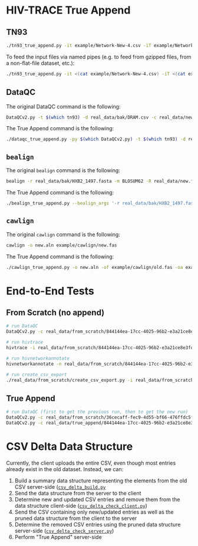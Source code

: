 # HIV-TRACE True Append

## TN93

```bash
./tn93_true_append.py -it example/Network-New-4.csv -iT example/Network-New-3.csv -iD example/Network-New-3.tn93.csv | pigz -9 -p 8 > tmp.tn93.csv.gz
```

To feed the input files via named pipes (e.g. to feed from gzipped files, from a non-flat-file dataset, etc.):

```bash
./tn93_true_append.py -it <(cat example/Network-New-4.csv) -iT <(cat example/Network-New-3.csv) -iD <(cat example/Network-New-3.tn93.csv) | pigz -9 -p 8 > tmp.tn93.csv.gz
```

## DataQC

The original DataQC command is the following:

```bash
DataQCv2.py -t $(which tn93) -d real_data/bak/DRAM.csv -c real_data/new_orig.csv
```

The True Append command is the following:

```bash
./dataqc_true_append.py -py $(which DataQCv2.py) -t $(which tn93) -d real_data/bak/DRAM.csv -c real_data/new_orig.csv -oc real_data/old_orig.csv -of real_data/output/old_orig.csv.fasta -f real_data/new_orig.fasta -or real_data/output/old_orig.full_report.csv
```

## `bealign`

The original `bealign` command is the following:

```bash
bealign -r real_data/bak/HXB2_1497.fasta -m BLOSUM62 -R real_data/new.fasta real_data/new.bam
```

The True Append command is the following:

```bash
./bealign_true_append.py --bealign_args '-r real_data/bak/HXB2_1497.fasta -m BLOSUM62 -R' -of real_data/old.fasta -ob real_data/old.bam real_data/new.fasta real_data/new.true_append.bam
```

## `cawlign`

The original `cawlign` command is the following:

```bash
cawlign -o new.aln example/cawlign/new.fas
```

The True Append command is the following:

```bash
./cawlign_true_append.py -o new.aln -of example/cawlign/old.fas -oa example/cawlign/old.aln example/cawlign/new.fas
```

# End-to-End Tests

## From Scratch (no append)

```bash
# run DataQC
DataQCv2.py -c real_data/from_scratch/844144ea-17cc-4025-96b2-e3a21ce8e3fd_orig.csv -d real_data/from_scratch/DRAM.csv -f real_data/from_scratch/844144ea-17cc-4025-96b2-e3a21ce8e3fd.fasta -t $(which tn93) > real_data/from_scratch/844144ea-17cc-4025-96b2-e3a21ce8e3fd.dataqc.log

# run hivtrace
hivtrace -i real_data/from_scratch/844144ea-17cc-4025-96b2-e3a21ce8e3fd.fasta -a resolve -r real_data/from_scratch/HXB2_1497.fasta -t 0.015 -m 500 -g 0.015 -s false --log real_data/from_scratch/844144ea-17cc-4025-96b2-e3a21ce8e3fd.hivtrace.log -u separately --attributes-file real_data/from_scratch/844144ea-17cc-4025-96b2-e3a21ce8e3fd_patient_attributes.json --output real_data/from_scratch/844144ea-17cc-4025-96b2-e3a21ce8e3fd.results.json --prior real_data/from_scratch/36cecaff-fec9-4d55-bf66-476ffdc5fde9.results.json --input-old-fasta real_data/from_scratch/36cecaff-fec9-4d55-bf66-476ffdc5fde9.fasta --input-old-dists real_data/from_scratch/36cecaff-fec9-4d55-bf66-476ffdc5fde9.filtered.fasta_user.tn93output.csv

# run hivnetworkannotate
hivnetworkannotate -n real_data/from_scratch/844144ea-17cc-4025-96b2-e3a21ce8e3fd.results.json -a real_data/from_scratch/844144ea-17cc-4025-96b2-e3a21ce8e3fd_patient_attributes.json -g real_data/from_scratch/patient_attribute_schema-ehars_4_13.json -r

# run create_csv_export
./real_data/from_scratch/create_csv_export.py -i real_data/from_scratch/844144ea-17cc-4025-96b2-e3a21ce8e3fd.results.json -c real_data/from_scratch/844144ea-17cc-4025-96b2-e3a21ce8e3fd_orig.csv -o real_data/from_scratch/844144ea-17cc-4025-96b2-e3a21ce8e3fd.nodes.csv
```

## True Append

```bash
# run DataQC (first to get the previous run, then to get the new run)
DataQCv2.py -c real_data/from_scratch/36cecaff-fec9-4d55-bf66-476ffdc5fde9_orig.csv -d real_data/from_scratch/DRAM.csv -f real_data/from_scratch/36cecaff-fec9-4d55-bf66-476ffdc5fde9.fasta -t $(which tn93) > real_data/from_scratch/36cecaff-fec9-4d55-bf66-476ffdc5fde9.dataqc.log
DataQCv2.py -c real_data/true_append/844144ea-17cc-4025-96b2-e3a21ce8e3fd_orig.csv --previous-csv-file real_data/from_scratch/36cecaff-fec9-4d55-bf66-476ffdc5fde9_orig.csv --previous-result-file real_data/from_scratch/36cecaff-fec9-4d55-bf66-476ffdc5fde9_orig.full_report.csv -d real_data/true_append/DRAM.csv -f real_data/true_append/844144ea-17cc-4025-96b2-e3a21ce8e3fd.fasta -t $(which tn93) > real_data/true_append/844144ea-17cc-4025-96b2-e3a21ce8e3fd.dataqc.log
```

# CSV Delta Data Structure

Currently, the client uploads the entire CSV, even though most entries already exist in the old dataset. Instead, we can:

1. Build a summary data structure representing the elements from the old CSV server-side ([`csv_delta_build.py`](csv_delta_build.py)
2. Send the data structure from the server to the client
3. Determine new and updated CSV entries and remove them from the data structure client-side ([`csv_delta_check_client.py`](csv_delta_check_client.py))
4. Send the CSV containing only new/updated entries as well as the pruned data structure from the client to the server
5. Determine the removed CSV entries using the pruned data structure server-side ([`csv_delta_check_server.py`](csv_delta_check_server.py))
6. Perform "True Append" server-side
